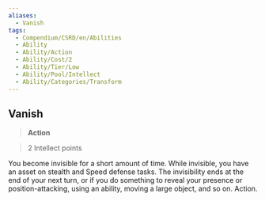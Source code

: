 ```yaml
---
aliases:
  - Vanish
tags:
  - Compendium/CSRD/en/Abilities
  - Ability
  - Ability/Action
  - Ability/Cost/2
  - Ability/Tier/Low
  - Ability/Pool/Intellect
  - Ability/Categories/Transform
---
```

  
    
## Vanish    
>**Action**    
>2 Intellect points  
    
You become invisible for a short amount of time. While invisible, you have an asset on stealth and Speed defense tasks. The invisibility ends at the end of your next turn, or if you do something to reveal your presence or position-attacking, using an ability, moving a large object, and so on. Action.